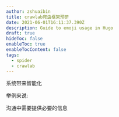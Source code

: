 ```yaml
---
author: zshuaibin
title: crawlab爬虫框架预研
date: 2021-06-01T16:11:37.390Z
description: Guide to emoji usage in Hugo
draft: true
hideToc: false
enableToc: true
enableTocContent: false
tags:
  - spider
  - crawlab
---
```



系统带来智能化

举例来说:

沟通中需要提供必要的信息

